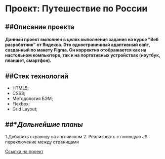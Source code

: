 # Проект: Путешествие по России

##**Описание проекта**
----------------------------------------------------------
#### Данный проект выполнен в целях выполнения задания на курсе "Веб разработчик" от Яндекса. Это одностраничный адаптивный сайт, созданный по макету Figma. Он корректно отображается как на настольном компьютере, так и на портативных устройствах (ноутбук, планшет, смартфон).

##**Стек технологий**
----------------------------------------------------------
* HTML5;
* CSS3;
* Методология БЭМ;
* Flexbox;
* Grid Layout;

##**Дальнейшие планы*
----------------------------------------------------------
1.Добавить страницу на английском
2. Реализовать с помощью JS переключение между страницами


[Ссылка на проект](https://sflln.github.io/russian-travel/)
